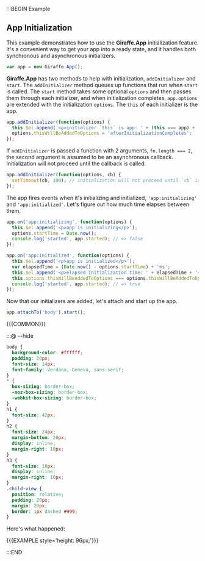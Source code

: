 :::BEGIN Example


## App Initialization

This example demonstrates how to use the **Giraffe.App** initialization feature. It's a convenient way to get your app into a ready state, and it handles both synchronous and asynchronous initializers.

```js
var app = new Giraffe.App();
```

 **Giraffe.App** has two methods to help with initialization, `addInitializer` and `start`. The `addInitializer` method queues up functions that run when `start` is called. The `start` method takes some optional `options` and then passes them through each initializer, and when initialization completes, `app.options` are extended with the initialization `options`. The `this` of each initializer is the app.
```js
app.addInitializer(function(options) {
  this.$el.append('<p>initializer `this` is app: ' + (this === app) + '</p>'); // => true
  options.thisWillBeAddedToOptions = 'afterInitializationCompletes';
});
```

If `addInitializer` is passed a function with 2 arguments, `fn.length === 2`, the second argument is assumed to be an asynchronous callback. Initialization will not proceed until the callback is called.

```js
app.addInitializer(function(options, cb) {
  setTimeout(cb, 100); // initialization will not proceed until `cb` is called
});
```

The app fires events when it's initializing and initialized, `'app:initializing'` and `'app:initialized'`. Let's figure out how much time elapses between them.

```js
app.on('app:initializing', function(options) {
  this.$el.append('<p>app is initializing</p>');
  options.startTime = Date.now();
  console.log('started', app.started); // => false
});

app.on('app:initialized', function(options) {
  this.$el.append('<p>app is initialized</p>');
  var elapsedTime = (Date.now() - options.startTime) + 'ms';
  this.$el.append('<p>elapsed initialization time: ' + elapsedTime + '</p>'); // => ~100ms
  this.options.thisWillBeAddedToOptions === options.thisWillBeAddedToOptions; // => true
  console.log('started', app.started); // => true
});
```

Now that our initializers are added, let's attach and start up the app.

```js
app.attachTo('body').start();
```

{{{COMMON}}}

:::@ --hide

```css
body {
  background-color: #ffffff;
  padding: 20px;
  font-size: 14px;
  font-family: Verdana, Geneva, sans-serif;
}
* {
  box-sizing: border-box;
  -moz-box-sizing: border-box;
  -webkit-box-sizing: border-box;
}
h1 {
  font-size: 42px;
}
h2 {
  font-size: 24px;
  margin-bottom: 20px;
  display: inline;
  margin-right: 10px;
}
h3 {
  font-size: 18px;
  display: inline;
  margin-right: 10px;
}
.child-view {
  position: relative;
  padding: 20px;
  margin: 20px;
  border: 1px dashed #999;
}
```

Here's what happened:

{{{EXAMPLE style='height: 96px;'}}}

:::END
